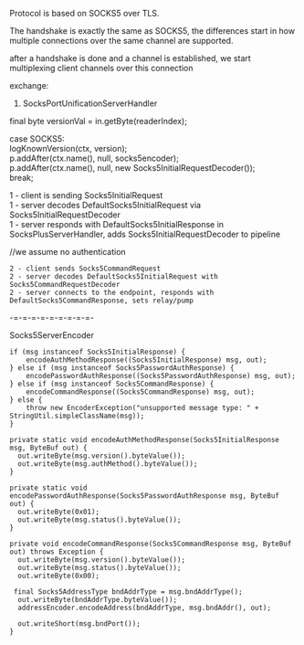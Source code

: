 Protocol is based on SOCKS5 over TLS.  
  
  
The handshake is exactly the same as SOCKS5, the differences start in how multiple connections over the same channel are supported.  
  
after a handshake is done and a channel is established, we start multiplexing client channels over this connection  
  
exchange:  
  
1) SocksPortUnificationServerHandler  
  
final byte versionVal = in.getByte(readerIndex);  
  
case SOCKS5:  
	logKnownVersion(ctx, version);  
	p.addAfter(ctx.name(), null, socks5encoder);  
	p.addAfter(ctx.name(), null, new Socks5InitialRequestDecoder());  
	break;  
  
1 - client is sending Socks5InitialRequest  
1 - server decodes DefaultSocks5InitialRequest via Socks5InitialRequestDecoder  
1 - server responds with DefaultSocks5InitialResponse in SocksPlusServerHandler, adds Socks5InitialRequestDecoder to pipeline  
  
//we assume no authentication  
```  
2 - client sends Socks5CommandRequest  
2 - server decodes DefaultSocks5InitialRequest with Socks5CommandRequestDecoder  
2 - server connects to the endpoint, responds with DefaultSocks5CommandResponse, sets relay/pump  
```  
-=-=-=-=-=-=-=-=-=-  
  
Socks5ServerEncoder  
```  
if (msg instanceof Socks5InitialResponse) {  
    encodeAuthMethodResponse((Socks5InitialResponse) msg, out);  
} else if (msg instanceof Socks5PasswordAuthResponse) {  
    encodePasswordAuthResponse((Socks5PasswordAuthResponse) msg, out);  
} else if (msg instanceof Socks5CommandResponse) {  
    encodeCommandResponse((Socks5CommandResponse) msg, out);  
} else {  
    throw new EncoderException("unsupported message type: " + StringUtil.simpleClassName(msg));  
}  
```  
  
```  
private static void encodeAuthMethodResponse(Socks5InitialResponse msg, ByteBuf out) {    
  out.writeByte(msg.version().byteValue());    
  out.writeByte(msg.authMethod().byteValue());    
}  
```  
  
```    
private static void encodePasswordAuthResponse(Socks5PasswordAuthResponse msg, ByteBuf out) {    
  out.writeByte(0x01);    
  out.writeByte(msg.status().byteValue());    
}    
```  
  
```    
private void encodeCommandResponse(Socks5CommandResponse msg, ByteBuf out) throws Exception {    
  out.writeByte(msg.version().byteValue());    
  out.writeByte(msg.status().byteValue());    
  out.writeByte(0x00);    
    
 final Socks5AddressType bndAddrType = msg.bndAddrType();    
  out.writeByte(bndAddrType.byteValue());    
  addressEncoder.encodeAddress(bndAddrType, msg.bndAddr(), out);    
    
  out.writeShort(msg.bndPort());    
}  
```
